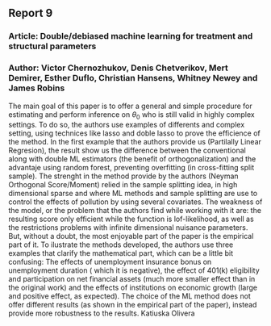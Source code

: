 ﻿



##  Report 9 
### Article: Double/debiased machine learning for treatment and structural parameters
### Author: Victor Chernozhukov, Denis Chetverikov, Mert Demirer, Esther Duflo, Christian Hansens, Whitney Newey and James Robins
The main goal of this paper is to offer a general and simple procedure for estimating and perform inference on  $\theta_0$ who is still valid in highly complex settings. To do so, the authors use examples of differents and complex setting, using technices like lasso and doble lasso to prove the efficience of the method. In the first example that the authors provide us (Partilally Linear Regresion), the result show us  the difference between the conventional along with double ML estimators (the benefit of orthogonalization) and the advantaje using random forest, preventing overfitting (in cross-fitting split sample). 
The strenght in the method provide by the authors (Neyman Orthogonal Score/Moment) relied in the sample splitting idea, in high dimensional sparse and where ML methods and sample splitting are use to control the effects of pollution by using several covariates. 
The weakness of the model, or the problem that the authors find while working with it are: the resulting score only efficient while the function is lof-likelihood, as well as the restrictions problems with infinite dimensional nuisance parameters. 
But, without a doubt, the most enjoyable part of the paper is the empirical part of it. To ilustrate the methods developed, the authors use three examples that clarify the mathematical part, which can be a little bit confusing: The effects of unemployment insurance bonus on unemployment duration ( which it is negative), the effect of 401(k) eligibility and participation on net financial assets (much more smaller effect  than in the original work) and the effects of institutions on economic growth (large and positive effect, as expected). 
The choice of the ML method does not offer different results (as shown in the empirical part of the paper), instead provide more robustness to the results. 
Katiuska Olivera
